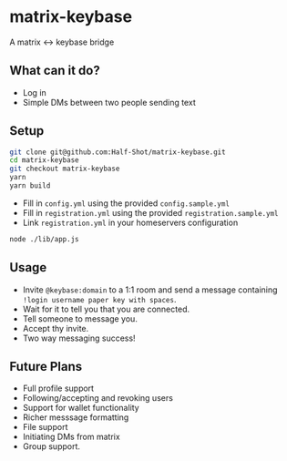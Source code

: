 # matrix-keybase
A matrix <-> keybase bridge

## What can it do?

- Log in
- Simple DMs between two people sending text

## Setup


```bash
git clone git@github.com:Half-Shot/matrix-keybase.git
cd matrix-keybase
git checkout matrix-keybase
yarn
yarn build
```

- Fill in `config.yml` using the provided `config.sample.yml`  
- Fill in `registration.yml` using the provided `registration.sample.yml`  
- Link `registration.yml` in your homeservers configuration

```bash
node ./lib/app.js
```

## Usage

- Invite `@keybase:domain` to a 1:1 room and send a message containing `!login username paper key with spaces`.
- Wait for it to tell you that you are connected.
- Tell someone to message you.
- Accept thy invite.
- Two way messaging success!

## Future Plans

- Full profile support
- Following/accepting and revoking users
- Support for wallet functionality
- Richer messsage formatting
- File support
- Initiating DMs from matrix
- Group support.